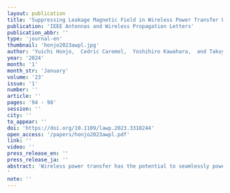 ```yaml
---
layout: publication
title: 'Suppressing Leakage Magnetic Field in Wireless Power Transfer Using Halbach Array-Based Resonators'
publication: 'IEEE Antennas and Wireless Propagation Letters'
publication_abbr: ''
type: 'journal-en'
thumbnail: 'honjo2023awpl.jpg'
author: 'Yuichi Honjo,  Cedric Caremel,  Yoshihiro Kawahara,  and Takuya Sasatani'
year: '2024'
month: '1'
month_str: 'January'
volume: '23'
issue: '1'
number: ''
article: ''
pages: '94 - 98'
session: ''
city: ''
to_appear: ''
doi: 'https://doi.org/10.1109/lawp.2023.3318244'
open_access: '/papers/honjo2023awpl.pdf'
link: ''
video: ''
press_release_en: ''
press_release_ja: ''
abstract: 'Wireless power transfer has the potential to seamlessly power electronic systems, such as electric vehicles, industrial robots, and mobile devices. However, the leakage magnetic field is a critical bottleneck that limits the transferable power level, and heavy ferromagnetic shields are needed for transferring large amounts of power. In this letter, we propose a ferrite-less coil design that generates an asymmetric magnetic field pattern focused on one side of the resonator, which effectively reduces the leakage magnetic field. The key to enabling the asymmetric field pattern is a coil winding strategy inspired by the Halbach array, a permanent magnet arrangement, which is then tailored for wireless power using an evolutionary strategy algorithm. Numerical analyses and simulations demonstrated that the proposed coil structure delivers the same amount of power as spiral coils, while achieving an 86.6% reduction in magnetic field intensity at a plane located 75 mm away from the resonator pair and a power efficiency of 96.0%. We verified our approach by measuring the power efficiency and magnetic field intensity of a test wireless power system operating at 6.78 MHz. These findings indicate that our approach can efficiently deliver over 50 times more power without increasing magnetic field exposure, making it a promising solution for high-power wireless power transfer applications.'
note: ''
---
```


